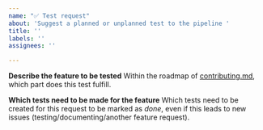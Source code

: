 ```yaml
---
name: "✅ Test request"
about: 'Suggest a planned or unplanned test to the pipeline '
title: ''
labels: ''
assignees: ''

---
```


**Describe the feature to be tested**
Within the roadmap of [contributing.md](https://github.com/NDCLab/baseEEG/blob/dev/contributing.md), which part does this test fulfill.

**Which tests need to be made for the feature**
Which tests need to be created for this request to be marked as *done*, even if this leads to new issues (testing/documenting/another feature request).
